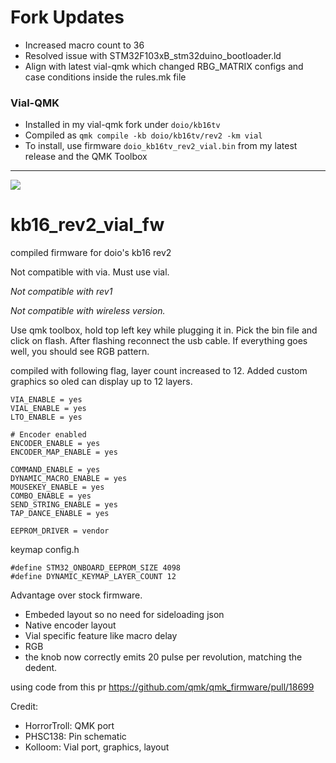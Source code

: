 # Fork Updates

* Increased macro count to 36
* Resolved issue with STM32F103xB_stm32duino_bootloader.ld
* Align with latest vial-qmk which changed RBG_MATRIX configs and case conditions inside the rules.mk file

### Vial-QMK

* Installed in my vial-qmk fork under `doio/kb16tv`
* Compiled as `qmk compile -kb doio/kb16tv/rev2 -km vial`
* To install, use firmware `doio_kb16tv_rev2_vial.bin` from my latest release and the QMK Toolbox

-----

![](./layer.jpg)

# kb16_rev2_vial_fw
compiled firmware for doio's kb16 rev2 

Not compatible with via. Must use vial. 

*Not compatible with rev1*

*Not compatible with wireless version.*



Use qmk toolbox, hold top left key while plugging it in. 
Pick the bin file and click on flash. After flashing reconnect the usb cable. 
If everything goes well, you should see RGB pattern. 

compiled with following flag, layer count increased to 12. Added custom graphics so oled can display up to 12 layers.
```
VIA_ENABLE = yes
VIAL_ENABLE = yes
LTO_ENABLE = yes

# Encoder enabled
ENCODER_ENABLE = yes
ENCODER_MAP_ENABLE = yes

COMMAND_ENABLE = yes
DYNAMIC_MACRO_ENABLE = yes 
MOUSEKEY_ENABLE = yes
COMBO_ENABLE = yes
SEND_STRING_ENABLE = yes
TAP_DANCE_ENABLE = yes

EEPROM_DRIVER = vendor
```

keymap config.h

```
#define STM32_ONBOARD_EEPROM_SIZE 4098
#define DYNAMIC_KEYMAP_LAYER_COUNT 12
```

Advantage over stock firmware.
- Embeded layout so no need for sideloading json
- Native encoder layout
- Vial specific feature like macro delay
- RGB
- the knob now correctly emits 20 pulse per revolution, matching the dedent. 

using code from this pr https://github.com/qmk/qmk_firmware/pull/18699

Credit:
- HorrorTroll: QMK port
- PHSC138: Pin schematic
- Kolloom: Vial port, graphics, layout

